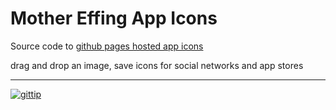 # Mother Effing App Icons

Source code to 
[github pages hosted app icons](http://reklis.github.io/appicons/)

drag and drop an image, save icons for social networks and app stores

---

[![gittip](http://img.shields.io/gittip/reklis.svg)](https://www.gittip.com/reklis/)
